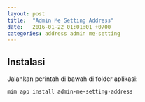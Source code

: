 ```yaml
---
layout: post
title:  "Admin Me Setting Address"
date:   2016-01-22 01:01:01 +0700
categories: address admin me-setting
---
```


## Instalasi

Jalankan perintah di bawah di folder aplikasi:

```
mim app install admin-me-setting-address
```
